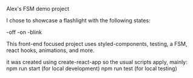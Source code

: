Alex's FSM demo project

I chose to showcase a flashlight with the following states:

-off
-on
-blink

This front-end focused project uses styled-components, testing, a FSM, react hooks, animations, and more.

it was created using create-react-app so the usual scripts apply, mainly:
npm run start (for local development)
npm run test (for local testing)
